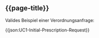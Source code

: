 ## {{page-title}}

Valides Beispiel einer Verordnungsanfrage:

{{json:UC1-Initial-Prescription-Request}}
